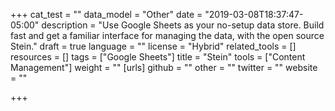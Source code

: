+++
cat_test = ""
data_model = "Other"
date = "2019-03-08T18:37:47-05:00"
description = "Use Google Sheets as your no-setup data store. Build fast and get a familiar interface for managing the data, with the open source Stein."
draft = true
language = ""
license = "Hybrid"
related_tools = []
resources = []
tags = ["Google Sheets"]
title = "Stein"
tools = ["Content Management"]
weight = ""
[urls]
github = ""
other = ""
twitter = ""
website = ""

+++
